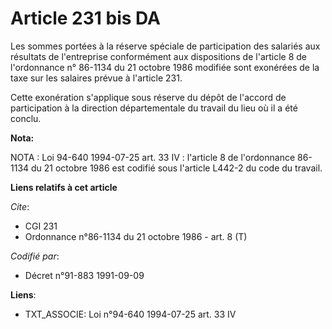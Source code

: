 # Article 231 bis DA

Les sommes portées à la réserve spéciale de participation des salariés aux résultats de l'entreprise conformément aux
dispositions de l'article 8 de l'ordonnance n° 86-1134 du 21 octobre 1986 modifiée sont exonérées de la taxe sur les salaires
prévue à l'article 231.

Cette exonération s'applique sous réserve du dépôt de l'accord de participation à la direction départementale du travail du
lieu où il a été conclu.

**Nota:**

NOTA : Loi 94-640 1994-07-25 art. 33 IV : l'article 8 de l'ordonnance 86-1134 du 21 octobre 1986 est codifié sous l'article
L442-2 du code du travail.

**Liens relatifs à cet article**

_Cite_:

  - CGI 231
  - Ordonnance n°86-1134 du 21 octobre 1986 - art. 8 (T)

_Codifié par_:

  - Décret n°91-883 1991-09-09

**Liens**:

  - TXT_ASSOCIE: Loi n°94-640 1994-07-25 art. 33 IV
